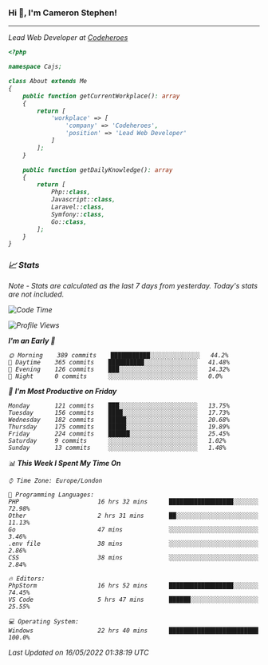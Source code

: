 ### Hi 👋, I'm Cameron Stephen!
<hr>
<p><em>Lead Web Developer at <a href="https://codeheroes.co.uk">Codeheroes</a></p>


```php
<?php

namespace Cajs;

class About extends Me
{
    public function getCurrentWorkplace(): array
    {
        return [
            'workplace' => [
                'company' => 'Codeheroes',
                'position' => 'Lead Web Developer'
            ]
        ];
    }

    public function getDailyKnowledge(): array
    {
        return [
            Php::class,
            Javascript::class,
            Laravel::class,
            Symfony::class,
            Go::class,
        ];
    }
}
```

### 📈 Stats
<p><em>Note - Stats are calculated as the last 7 days from yesterday. Today's stats are not included.</em></p>


<!--START_SECTION:waka-->
![Code Time](http://img.shields.io/badge/Code%20Time-2%2C865%20hrs%2045%20mins-blue)

![Profile Views](http://img.shields.io/badge/Profile%20Views-0-blue)

**I'm an Early 🐤** 

```text
🌞 Morning    389 commits    ███████████░░░░░░░░░░░░░░   44.2% 
🌆 Daytime    365 commits    ██████████░░░░░░░░░░░░░░░   41.48% 
🌃 Evening    126 commits    ███░░░░░░░░░░░░░░░░░░░░░░   14.32% 
🌙 Night      0 commits      ░░░░░░░░░░░░░░░░░░░░░░░░░   0.0%

```
📅 **I'm Most Productive on Friday** 

```text
Monday       121 commits    ███░░░░░░░░░░░░░░░░░░░░░░   13.75% 
Tuesday      156 commits    ████░░░░░░░░░░░░░░░░░░░░░   17.73% 
Wednesday    182 commits    █████░░░░░░░░░░░░░░░░░░░░   20.68% 
Thursday     175 commits    █████░░░░░░░░░░░░░░░░░░░░   19.89% 
Friday       224 commits    ██████░░░░░░░░░░░░░░░░░░░   25.45% 
Saturday     9 commits      ░░░░░░░░░░░░░░░░░░░░░░░░░   1.02% 
Sunday       13 commits     ░░░░░░░░░░░░░░░░░░░░░░░░░   1.48%

```


📊 **This Week I Spent My Time On** 

```text
⌚︎ Time Zone: Europe/London

💬 Programming Languages: 
PHP                      16 hrs 32 mins      ██████████████████░░░░░░░   72.98% 
Other                    2 hrs 31 mins       ██░░░░░░░░░░░░░░░░░░░░░░░   11.13% 
Go                       47 mins             ░░░░░░░░░░░░░░░░░░░░░░░░░   3.46% 
.env file                38 mins             ░░░░░░░░░░░░░░░░░░░░░░░░░   2.86% 
CSS                      38 mins             ░░░░░░░░░░░░░░░░░░░░░░░░░   2.84%

🔥 Editors: 
PhpStorm                 16 hrs 52 mins      ██████████████████░░░░░░░   74.45% 
VS Code                  5 hrs 47 mins       ██████░░░░░░░░░░░░░░░░░░░   25.55%

💻 Operating System: 
Windows                  22 hrs 40 mins      █████████████████████████   100.0%

```


 Last Updated on 16/05/2022 01:38:19 UTC
<!--END_SECTION:waka-->
